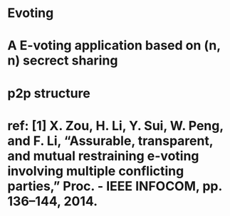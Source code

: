# Evoting

# A E-voting application based on (n, n) secrect sharing
# p2p structure
# ref: [1] X. Zou, H. Li, Y. Sui, W. Peng, and F. Li, “Assurable, transparent, and mutual restraining e-voting involving multiple conflicting parties,” Proc. - IEEE INFOCOM, pp. 136–144, 2014.
